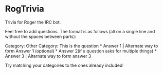 # RogTrivia
Trivia for Roger the IRC bot.

Feel free to add questions. The format is as follows (all on a single line and without the spaces between parts):

Category: Other Category: This is the question * Answer 1 | Alternate way to form Answer 1 (optional) * Answer 2(if a question asks for multiple things) * Answer 3 | Alternate way to form answer 3

Try matching your categories to the ones already included!
